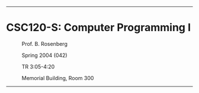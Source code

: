 ------

# CSC120-S: Computer Programming I

<div style="margin-left:3em;">

Prof. B. Rosenberg
  
Spring 2004 (042)

TR 3:05-4:20

Memorial Building, Room 300 
</div>

-----
